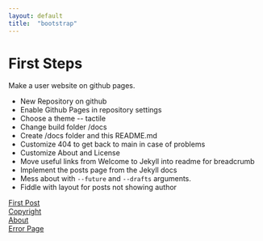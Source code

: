 ```yaml
---
layout: default
title:  "bootstrap"
---
```


# First Steps
Make a user website on github pages.
* New Repository on github
* Enable Github Pages in repository settings
* Choose a theme -- tactile
* Change build folder /docs
* Create /docs folder and this README.md
* Customize 404 to get back to main in case of problems
* Customize About and License
* Move useful links from Welcome to Jekyll into readme for breadcrumb
* Implement the posts page from the Jekyll docs
* Mess about with ```--future``` and ```--drafts``` arguments.
* Fiddle with layout for posts not showing author

[First Post](/jekyll/restarting/2021/09/12/following-breadcrumbs.html)  
[Copyright](/LICENSE.html)  
[About](/about/)  
[Error Page](404.html)  
